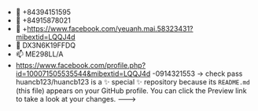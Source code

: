 - 👋 +84394151595
- 👀 +84915878021
- 🌱 +https://www.facebook.com/yeuanh.mai.58323431?mibextid=LQQJ4d
- 💞️ DX3N6K19FFDQ
- 📫 ME298LL/A
- https://www.facebook.com/profile.php?id=100071505535544&mibextid=LQQJ4d
-0914321553 -> check pass 
huancb123/huancb123 is a ✨ special ✨ repository because its `README.md` (this file) appears on your GitHub profile.
You can click the Preview link to take a look at your changes.
--->

